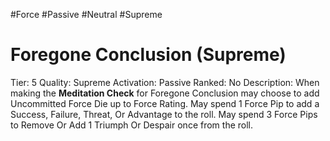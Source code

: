 #Force 
#Passive 
#Neutral 
#Supreme 

# Foregone Conclusion (Supreme)
Tier: 5
Quality: Supreme
Activation: Passive
Ranked: No
Description: When making the **Meditation Check** for Foregone Conclusion may choose to add Uncommitted Force Die up to Force Rating. May spend 1 Force Pip to add a Success, Failure, Threat, Or Advantage to the roll. May spend 3 Force Pips to Remove Or Add 1 Triumph Or Despair once from the roll.